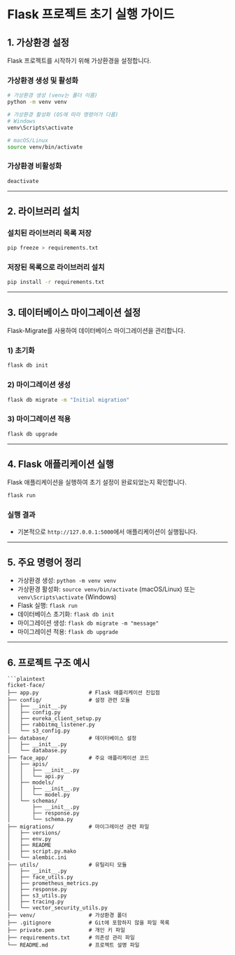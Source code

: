 # Flask 프로젝트 초기 실행 가이드

## 1. 가상환경 설정
Flask 프로젝트를 시작하기 위해 가상환경을 설정합니다.

### 가상환경 생성 및 활성화
```bash
# 가상환경 생성 (venv는 폴더 이름)
python -m venv venv

# 가상환경 활성화 (OS에 따라 명령어가 다름)
# Windows
venv\Scripts\activate

# macOS/Linux
source venv/bin/activate
```

### 가상환경 비활성화
```bash
deactivate
```

---

## 2. 라이브러리 설치

### 설치된 라이브러리 목록 저장
```bash
pip freeze > requirements.txt
```

### 저장된 목록으로 라이브러리 설치
```bash
pip install -r requirements.txt
```

---

## 3. 데이터베이스 마이그레이션 설정
Flask-Migrate를 사용하여 데이터베이스 마이그레이션을 관리합니다.

### 1) 초기화
```bash
flask db init
```

### 2) 마이그레이션 생성
```bash
flask db migrate -m "Initial migration"
```

### 3) 마이그레이션 적용
```bash
flask db upgrade
```
---

## 4. Flask 애플리케이션 실행
Flask 애플리케이션을 실행하여 초기 설정이 완료되었는지 확인합니다.

```bash
flask run
```

### 실행 결과
- 기본적으로 `http://127.0.0.1:5000`에서 애플리케이션이 실행됩니다.

---

## 5. 주요 명령어 정리
- 가상환경 생성: `python -m venv venv`
- 가상환경 활성화: `source venv/bin/activate` (macOS/Linux) 또는 `venv\Scripts\activate` (Windows)
- Flask 실행: `flask run`
- 데이터베이스 초기화: `flask db init`
- 마이그레이션 생성: `flask db migrate -m "message"`
- 마이그레이션 적용: `flask db upgrade`

---


## 6. 프로젝트 구조 예시
```plaintext
```plaintext
ficket-face/
├── app.py                # Flask 애플리케이션 진입점
├── config/               # 설정 관련 모듈
│   ├── __init__.py
│   ├── config.py
│   ├── eureka_client_setup.py
│   ├── rabbitmq_listener.py
│   └── s3_config.py
├── database/             # 데이터베이스 설정
│   ├── __init__.py
│   └── database.py
├── face_app/             # 주요 애플리케이션 코드
│   ├── apis/
│   │   ├── __init__.py
│   │   └── api.py
│   ├── models/
│   │   ├── __init__.py
│   │   └── model.py
│   └── schemas/
│       ├── __init__.py
│       ├── response.py
│       └── schema.py
├── migrations/           # 마이그레이션 관련 파일
│   ├── versions/
│   ├── env.py
│   ├── README
│   ├── script.py.mako
│   └── alembic.ini
├── utils/                # 유틸리티 모듈
│   ├── __init__.py
│   ├── face_utils.py
│   ├── prometheus_metrics.py
│   ├── response.py
│   ├── s3_utils.py
│   ├── tracing.py
│   └── vector_security_utils.py
├── venv/                 # 가상환경 폴더
├── .gitignore            # Git에 포함하지 않을 파일 목록
├── private.pem           # 개인 키 파일
├── requirements.txt      # 의존성 관리 파일
└── README.md             # 프로젝트 설명 파일
```
